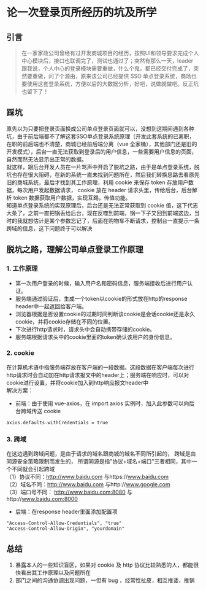 # 论一次登录页所经历的坑及所学

## 引言
> 在一家家政公司曾经有过开发商城项目的经历，按照UI和领导要求完成个人中心模块后，接口也联调完了，测试也通过了；突然有那么一天，leader 跟我说，个人中心的登录模块需要重做，什么个鬼，都已经交付完成了，突然要重做，问了个源由，原来该公司已经提供 SSO 单点登录系统，商场也要使用这套登录系统，方便以后的大数据分析，好吧，说做就做吧。反正坑也留下了！

## 踩坑

原先以为只要把登录页面换成公司单点登录页面就可以，没想到这期间遇到各种坑，由于前后端都不了解这套SSO单点登录系统原理（开发此套系统的已离职，在职的前后端也不清楚，商城已经前后端分离（vue 全家桶），其他部门还是旧的开发模式），后台一直无法获取到登录后的用户信息，一些需要用户信息的页面，自然而然无法显示出正常的数据。   
就这样，跟后台开发人员在一片骂声中开启了脱坑之路，由于是单点登录系统，脱坑也存在很大阻碍，在新的系统一直未找到问题所在，然后我们转换思路去看原先旧的商城系统，最后才找到其工作原理，利用 cookie 来保存 token 存放用户数据，每次用户发起数据请求， cookie 放在 header 请求头里，传给后台，后台解析 token 数据获取用户数据，实现互踢，传值功能。  
知道单点登录系统的实现原理后，后台还是无法正常获取到  cookie 值，这下代志大条了，之前一直把锅丢给后台，现在反噬到前端，锅一下子又回到前端这边，当时的我就想估计是某个参数忘记了，后面在购物车不断请求，控制台一直提示一条跨域的信息，这下问题终于可以解决



## 脱坑之路，理解公司单点登录工作原理
### 1. 工作原理
- 第一次用户登录的时候，输入用户名和密码信息，服务端接收后进行用户认证。
- 服务端通过验证后，生成一个token以cookie的形式放在http的response header中一起返回给客户端。
- 浏览器根据是否设置cookie的过期时间判断该cookie是会话cookie还是永久cookie，并将cookie存储在不同的位置。
- 下次进行http请求时，请求头中会自动携带存储的cookie。
- 服务端根据请求头中的cookie里面的token确认该用户的身份信息。
### 2. cookie
 在计算机术语中指服务端存放在客户端的一段数据。这段数据在客户端每次进行http请求时会自动加在http请求报文中的header上；服务端在响应时，可以对cookie进行设置，并将cookie加入到http响应报文header中  
 解决方案：  
 - 前端：由于使用 vue-axios，在 import axios 实例时，加入此参数可以向后台跨域传送 cookie
 ```
axios.defaults.withCredentials = true
 ```

### 3. 跨域
 在这边遇到跨域问题，是由于请求的域名跟商城的域名不同所引起的， 跨域是由同源安全策略限制而发生的，
 所谓同源是指"协议+域名+端口"三者相同，其中一个不同就会引起跨域  
 （1）协议不同：http://www.baidu.com 与https://www.baidu.com  
（2）域名不同：http://www.baidu.com 与http://www.google.com  
（3）端口号不同： http://www.baidu.com:8080 与http://www.baidu.com:8000

 - 后端：在response header里面添加配置项  
  ```
 "Access-Control-Allow-Credentials", "true"   
"Access-Control-Allow-Origin", "yourdomain"
```

## 总结
1. 暴露本人的一些知识盲区，如果对 cookie 及 http 协议比较熟悉的人，都能很快看出其工作原理以及问题所在
2. 部门之间的沟通协调出现问题，一但有 bug ，经常性扯皮，相互推诿，推锅